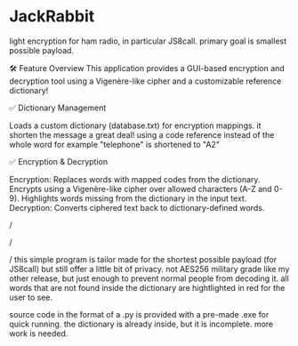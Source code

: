 # JackRabbit
light encryption for ham radio, in particular JS8call. primary goal is smallest possible payload.

🛠️ Feature Overview
This application provides a GUI-based encryption and decryption tool using a Vigenère-like cipher and a customizable reference dictionary!

✅ Dictionary Management

Loads a custom dictionary (database.txt) for encryption mappings.
it shorten the message a great deal! using a code reference instead of the whole word for example "telephone" is shortened to "A2"


✅ Encryption & Decryption

Encryption:
Replaces words with mapped codes from the dictionary.
Encrypts using a Vigenère-like cipher over allowed characters (A-Z and 0-9).
Highlights words missing from the dictionary in the input text.
Decryption:
Converts ciphered text back to dictionary-defined words.



/

/

/
this simple program is tailor made for the shortest possible payload (for JS8call) but still offer a little bit of privacy.
not AES256 military grade like my other release, but just enough to prevent normal people from decoding it.
all words that are not found inside the dictionary are hightlighted in red for the user to see.

source code in the format of a .py is provided with a pre-made .exe for quick running.
the dictionary is already inside, but it is incomplete. more work is needed.

